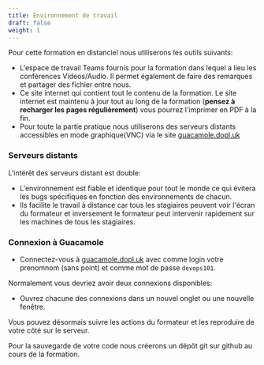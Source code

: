 ```yaml
---
title: Environnement de travail 
draft: false
weight: 1
---
```



Pour cette formation en distanciel nous utiliserons les outils suivants:

- L'espace de travail Teams fournis pour la formation dans lequel a lieu les conférences Videos/Audio. Il permet également de faire des remarques et partager des fichier entre nous.
- Ce site internet qui contient tout le contenu de la formation. Le site internet est maintenu à jour tout au long de la formation (**pensez à recharger les pages régulièrement**) vous pourrez l'imprimer en PDF à la fin.
- Pour toute la partie pratique nous utiliserons des serveurs distants accessibles en mode graphique(VNC) via le site [guacamole.dopl.uk](https://guacamole.dopl.uk/)

### Serveurs distants

L'intérêt des serveurs distant est double:
- L'environnement est fiable et identique pour tout le monde ce qui évitera les bugs spécifiques en fonction des environnements de chacun.
- Ils facilite le travail à distance car tous les stagiaires peuvent voir l'écran du formateur et inversement le formateur peut intervenir rapidement sur les machines de tous les stagiaires.

### Connexion à Guacamole

- Connectez-vous à [guacamole.dopl.uk](https://guacamole.dopl.uk/guacamole) avec comme login votre prenomnom (sans point) et comme mot de passe `devops101`.

Normalement vous devriez avoir deux connexions disponibles:

- Ouvrez chacune des connexions dans un nouvel onglet ou une nouvelle fenêtre.

Vous pouvez désormais suivre les actions du formateur et les reproduire de votre côté sur le serveur.

Pour la sauvegarde de votre code nous créerons un dépôt git sur github au cours de la formation.
